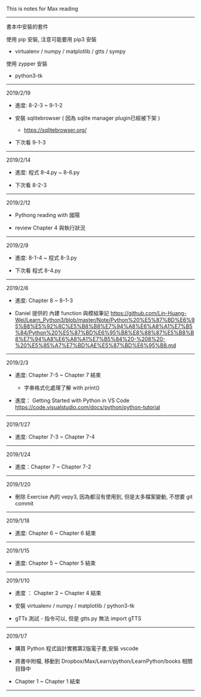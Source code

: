 This is notes for Max reading

------------------------------

書本中安裝的套件

使用 pip 安裝, 注意可能要用 pip3 安裝

* virtualenv / numpy / matplotlib / gtts / sympy

使用 zypper 安裝

* python3-tk

------------------------------

2019/2/19

* 進度: 8-2-3 ~ 9-1-2

* 安裝 sqlitebrowser ( 因為 sqlite manager plugin已經被下架 )
  * https://sqlitebrowser.org/

* 下次看 9-1-3

------------------------------

2019/2/14

* 進度: 程式 8-4.py ~ 8-6.py

* 下次看 8-2-3

------------------------------

2019/2/12
* Pythong reading with 國陽

* review Chapter 4 與執行狀況

------------------------------

2019/2/9

* 進度: 8-1-4 ~ 程式 8-3.py

* 下次看 程式 8-4.py

------------------------------

2019/2/6

* 進度: Chapter 8 ~ 8-1-3

* Daniel 提供的 內建 function 與模組筆記 https://github.com/Lin-Huang-Wei/Learn_Python3/blob/master/Note/Python%20%E5%87%BD%E6%95%B8%E5%92%8C%E5%B8%B8%E7%94%A8%E6%A8%A1%E7%B5%84/Python%20%E5%87%BD%E6%95%B8%E8%88%87%E5%B8%B8%E7%94%A8%E6%A8%A1%E7%B5%84%20-%208%20-%20%E5%85%A7%E7%BD%AE%E5%87%BD%E6%95%B8.md


------------------------------

2019/2/3

* 進度: Chapter 7-5 ~ Chapter 7 結束

  * 字串格式化處理了解 with print()

* 進度： Getting Started with Python in VS Code https://code.visualstudio.com/docs/python/python-tutorial

------------------------------

2019/1/27

* 進度: Chapter 7-3 ~ Chapter 7-4

------------------------------

2019/1/24

* 進度：Chapter 7 ~ Chapter 7-2

------------------------------

2019/1/20

* 刪除 Exercise 內的 vepy3, 因為都沒有使用到, 但是太多檔案變動, 不想要 git commit

------------------------------

2019/1/18

* 進度: Chapter 6 ~ Chapter 6 結束

------------------------------

2019/1/15

* 進度: Chapter 5 ~ Chapter 5 結束

------------------------------

2019/1/10

* 進度 ： Chapter 2 ~ Chapter 4 結束

* 安裝 virtualenv / numpy / matplotlib / python3-tk

* gTTs 測試 - 指令可以, 但是 gtts.py 無法 import gTTS

------------------------------

2019/1/7

* 購買 Python 程式設計實務第2版電子書,安裝 vscode

* 將書中附檔, 移動到 Dropbox/Max/Learn/python/LearnPython/books 相關目錄中

* Chapter 1 ~ Chapter 1 結束

------------------------------

